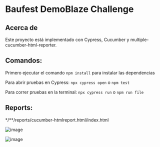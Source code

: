 # Baufest DemoBlaze Challenge

## Acerca de

Este proyecto está implementado con Cypress, Cucumber y multiple-cucumber-html-reporter.

## Comandos:

Primero ejecutar el comando `npm install` para instalar las dependencias

Para abrir pruebas en Cypress: `npx cypress open` o `npm test` 

Para correr pruebas en la terminal: `npx cypress run` o `npm run file` 

## Reports:
*/**/reports/cucumber-htmlreport.html/index.html 

![image](https://user-images.githubusercontent.com/77993008/212497282-5b1f388c-ab26-45cd-b4d3-777942b3b184.png)

![image](https://user-images.githubusercontent.com/77993008/212497351-4176d6ff-805c-464b-8a7e-c03801ee75e6.png)

